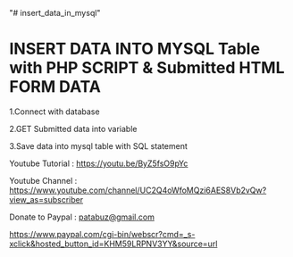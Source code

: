 "# insert_data_in_mysql" 


INSERT DATA INTO MYSQL Table with PHP SCRIPT & Submitted HTML FORM DATA
========================================================================

1.Connect with database

2.GET Submitted data into variable

3.Save data into mysql table with SQL statement


Youtube Tutorial : https://youtu.be/ByZ5fsO9pYc

Youtube Channel : https://www.youtube.com/channel/UC2Q4oWfoMQzi6AES8Vb2vQw?view_as=subscriber

Donate to Paypal : patabuz@gmail.com

https://www.paypal.com/cgi-bin/webscr?cmd=_s-xclick&hosted_button_id=KHM59LRPNV3YY&source=url
